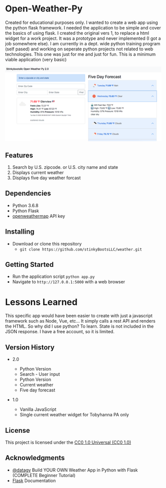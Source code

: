 # Open-Weather-Py

Created for educational purposes only. I wanted to create a web app using the python flask framework.  I needed the application to be simple and cover the basics of using flask.  I created the original vers 1, to replace a html widget for a work project. It was a prototype and never implemented (I got a job somewhere else). I am currently in a dept. wide python training program (self pased) and working on seperate python projects not related to web technologies. This one was just for me and just for fun. This is a minimum viable application (very basic)

![demoshot](./demoshot.png)

## Features

1. Search by U.S. zipcode. or U.S. city name and state
2. Displays current weather
3. Displays five day weather forcast

## Dependencies

* Python 3.6.8
* Python Flask
* [openweathermap](https://openweathermap.org/) API key

## Installing

* Download or clone this repository
  * `git clone https://github.com/stinkyBootsLLC/weather.git`

## Getting Started

* Run the application script `python app.py`
* Navigate to `http://127.0.0.1:5000` with a web browser

# Lessons Learned

This specific app would have been easier to create with just a javascript framework such as Node, Vue, etc...  It simply calls a rest API and renders the HTML.  So why did I use python? To learn. State is not included in the JSON response. I have a free account, so it is limited.

## Version History

* 2.0
    * Python Version
    * Search - User input 
    * Python Version
    * Current weather
    * Five day forecast

* 1.0
    * Vanilla JavaScript
    * Single current weather widget for Tobyhanna PA only

## License

This project is licensed under the [CC0 1.0 Universal (CC0 1.0)](https://creativecommons.org/publicdomain/zero/1.0/legalcode) 

## Acknowledgments

* [@datagy](https://youtu.be/JCD7YdOSsWI?si=8E_8CIXMRshxY1CK) Build YOUR OWN Weather App in Python with Flask (COMPLETE Beginner Tutorial)
* [Flask](https://flask.palletsprojects.com/en/2.3.x/) Documentation